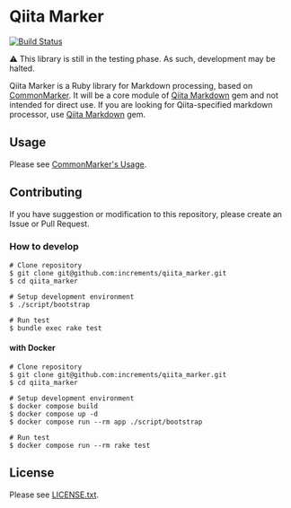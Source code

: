 # Qiita Marker

[![Build Status](https://github.com/increments/qiita-marker/actions/workflows/test.yml/badge.svg)](https://github.com/increments/qiita-marker/actions/workflows/test.yml)

:warning: This library is still in the testing phase. As such, development may be halted.

Qiita Marker is a Ruby library for Markdown processing, based on [CommonMarker](https://github.com/gjtorikian/commonmarker).
It will be a core module of [Qiita Markdown](https://github.com/increments/qiita-markdown) gem and not intended for direct use. If you are looking for Qiita-specified markdown processor, use [Qiita Markdown](https://github.com/increments/qiita-markdown) gem.

## Usage

Please see [CommonMarker's Usage](https://github.com/gjtorikian/commonmarker#usage).

## Contributing

If you have suggestion or modification to this repository, please create an Issue or Pull Request.

### How to develop

```
# Clone repository
$ git clone git@github.com:increments/qiita_marker.git
$ cd qiita_marker

# Setup development environment
$ ./script/bootstrap

# Run test
$ bundle exec rake test
```

#### with Docker

```
# Clone repository
$ git clone git@github.com:increments/qiita_marker.git
$ cd qiita_marker

# Setup development environment
$ docker compose build
$ docker compose up -d
$ docker compose run --rm app ./script/bootstrap

# Run test
$ docker compose run --rm rake test
```

## License

Please see [LICENSE.txt](/LICENSE.txt).
